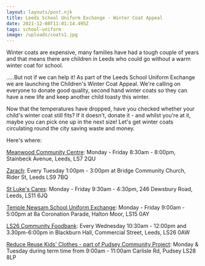 ```yaml
---
layout: layouts/post.njk
title: Leeds School Uniform Exchange - Winter Coat Appeal
date: 2021-12-08T11:01:14.495Z
tags: school-uniform
image: /uploads/coats1.jpg
---
```

<!--StartFragment-->

Winter coats are expensive, many families have had a tough couple of years and that means there are children in Leeds who could go without a warm winter coat for school.

.....But not if we can help it! As part of the Leeds School Uniform Exchange we are launching the Children's Winter Coat Appeal. We're calling on everyone to donate good quality, second hand winter coats so they can have a new life and keep another child toasty this winter.

Now that the temperatures have dropped, have you checked whether your child's winter coat still fits? If it doesn't, donate it - and whilst you're at it, maybe you can pick one up in the next size! Let's get winter coats circulating round the city saving waste and money. 

Here's where:

[Meanwood Community Centre](https://www.facebook.com/pages/Meanwood-Community-Centre/1759354170947562): Monday - Friday 8:30am - 8:00pm, Stainbeck Avenue, Leeds, LS7 2QU

[Zarach](https://www.facebook.com/ZarachLeeds/?__cft__[0]=AZX3oCDpm6oGSkVm3mWaVx34Xw_kc8kcALU7groEZbU_Twin6uWvTekcMXo0awPJeRgXZFOqkVEW3r9Gep64aeANeKFhLOVOwk5WghfRIqE4XqNGRkoNJFwZXzbjj6SyOzb5UbW7FYPcWzd-Aem4eNZdWDBA3boLgPZ-wbbV3n1S6djS72Y7cdgf4ukL7uz0U96l2JhBC2t8RAHHCUDP770v0_iUAtXsCU5e-1Sn3y0eFw&__tn__=kK-R): Every Tuesday 1:00pm - 3:00pm at Bridge Community Church, Rider St, Leeds LS9 7BQ

[St Luke's Cares](https://www.facebook.com/stlukescares): Monday - Friday 9:30am - 4:30pm, 246 Dewsbury Road, Leeds, LS11 6JQ

[Temple Newsam School Uniform Exchange](https://www.facebook.com/groups/169330698652599/?__cft__[0]=AZX3oCDpm6oGSkVm3mWaVx34Xw_kc8kcALU7groEZbU_Twin6uWvTekcMXo0awPJeRgXZFOqkVEW3r9Gep64aeANeKFhLOVOwk5WghfRIqE4XqNGRkoNJFwZXzbjj6SyOzb5UbW7FYPcWzd-Aem4eNZdWDBA3boLgPZ-wbbV3n1S6djS72Y7cdgf4ukL7uz0U96l2JhBC2t8RAHHCUDP770v0_iUAtXsCU5e-1Sn3y0eFw&__tn__=-UK-R): Monday - Friday 9:00am - 5:00pm at 8a Coronation Parade, Halton Moor, LS15 0AY

[LS26 Community Foodbank](https://www.facebook.com/LS26-Community-Foodbank-101660415278135/?__cft__[0]=AZX3oCDpm6oGSkVm3mWaVx34Xw_kc8kcALU7groEZbU_Twin6uWvTekcMXo0awPJeRgXZFOqkVEW3r9Gep64aeANeKFhLOVOwk5WghfRIqE4XqNGRkoNJFwZXzbjj6SyOzb5UbW7FYPcWzd-Aem4eNZdWDBA3boLgPZ-wbbV3n1S6djS72Y7cdgf4ukL7uz0U96l2JhBC2t8RAHHCUDP770v0_iUAtXsCU5e-1Sn3y0eFw&__tn__=kK-R): Every Wednesday 10:30am - 12:00pm and 3.30pm-6:00pm in Blackburn Hall, Commercial Street, Leeds, LS26 0AW

[Reduce Reuse Kids' Clothes - part of Pudsey Community Project](https://www.facebook.com/reducereusekidsclothes/?__cft__[0]=AZX3oCDpm6oGSkVm3mWaVx34Xw_kc8kcALU7groEZbU_Twin6uWvTekcMXo0awPJeRgXZFOqkVEW3r9Gep64aeANeKFhLOVOwk5WghfRIqE4XqNGRkoNJFwZXzbjj6SyOzb5UbW7FYPcWzd-Aem4eNZdWDBA3boLgPZ-wbbV3n1S6djS72Y7cdgf4ukL7uz0U96l2JhBC2t8RAHHCUDP770v0_iUAtXsCU5e-1Sn3y0eFw&__tn__=kK-R): Monday & Tuesday during term time from 9:00am - 11:00am Carlisle Rd, Pudsey LS28 8LP

<!--EndFragment-->